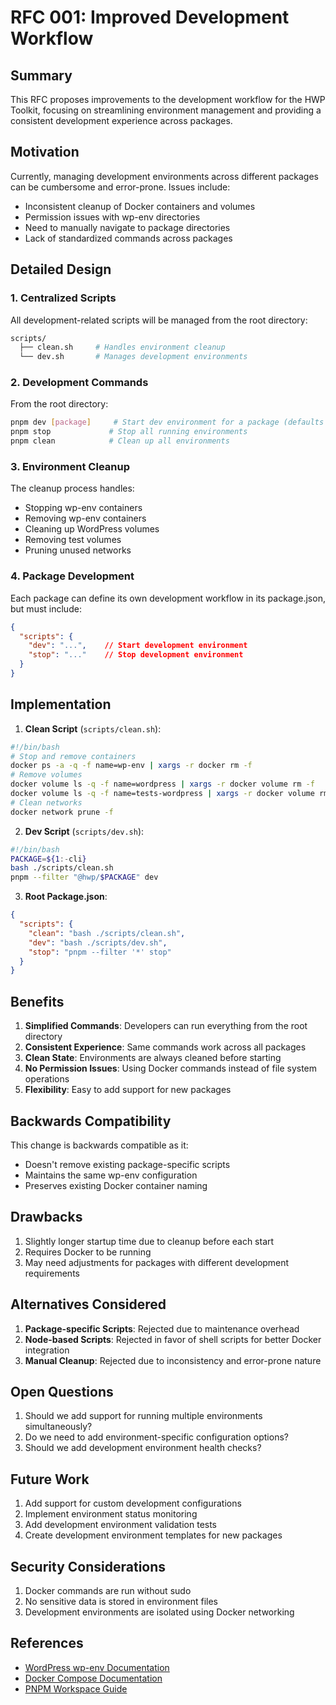 # RFC 001: Improved Development Workflow

## Summary
This RFC proposes improvements to the development workflow for the HWP Toolkit, focusing on streamlining environment management and providing a consistent development experience across packages.

## Motivation
Currently, managing development environments across different packages can be cumbersome and error-prone. Issues include:
- Inconsistent cleanup of Docker containers and volumes
- Permission issues with wp-env directories
- Need to manually navigate to package directories
- Lack of standardized commands across packages

## Detailed Design

### 1. Centralized Scripts
All development-related scripts will be managed from the root directory:

```bash
scripts/
  ├── clean.sh     # Handles environment cleanup
  └── dev.sh       # Manages development environments
```

### 2. Development Commands
From the root directory:

```bash
pnpm dev [package]     # Start dev environment for a package (defaults to cli)
pnpm stop             # Stop all running environments
pnpm clean            # Clean up all environments
```

### 3. Environment Cleanup
The cleanup process handles:
- Stopping wp-env containers
- Removing wp-env containers
- Cleaning up WordPress volumes
- Removing test volumes
- Pruning unused networks

### 4. Package Development
Each package can define its own development workflow in its package.json, but must include:
```json
{
  "scripts": {
    "dev": "...",    // Start development environment
    "stop": "..."    // Stop development environment
  }
}
```

## Implementation

1. **Clean Script** (`scripts/clean.sh`):
```bash
#!/bin/bash
# Stop and remove containers
docker ps -a -q -f name=wp-env | xargs -r docker rm -f
# Remove volumes
docker volume ls -q -f name=wordpress | xargs -r docker volume rm -f
docker volume ls -q -f name=tests-wordpress | xargs -r docker volume rm -f
# Clean networks
docker network prune -f
```

2. **Dev Script** (`scripts/dev.sh`):
```bash
#!/bin/bash
PACKAGE=${1:-cli}
bash ./scripts/clean.sh
pnpm --filter "@hwp/$PACKAGE" dev
```

3. **Root Package.json**:
```json
{
  "scripts": {
    "clean": "bash ./scripts/clean.sh",
    "dev": "bash ./scripts/dev.sh",
    "stop": "pnpm --filter '*' stop"
  }
}
```

## Benefits
1. **Simplified Commands**: Developers can run everything from the root directory
2. **Consistent Experience**: Same commands work across all packages
3. **Clean State**: Environments are always cleaned before starting
4. **No Permission Issues**: Using Docker commands instead of file system operations
5. **Flexibility**: Easy to add support for new packages

## Backwards Compatibility
This change is backwards compatible as it:
- Doesn't remove existing package-specific scripts
- Maintains the same wp-env configuration
- Preserves existing Docker container naming

## Drawbacks
1. Slightly longer startup time due to cleanup before each start
2. Requires Docker to be running
3. May need adjustments for packages with different development requirements

## Alternatives Considered
1. **Package-specific Scripts**: Rejected due to maintenance overhead
2. **Node-based Scripts**: Rejected in favor of shell scripts for better Docker integration
3. **Manual Cleanup**: Rejected due to inconsistency and error-prone nature

## Open Questions
1. Should we add support for running multiple environments simultaneously?
2. Do we need to add environment-specific configuration options?
3. Should we add development environment health checks?

## Future Work
1. Add support for custom development configurations
2. Implement environment status monitoring
3. Add development environment validation tests
4. Create development environment templates for new packages

## Security Considerations
1. Docker commands are run without sudo
2. No sensitive data is stored in environment files
3. Development environments are isolated using Docker networking

## References
- [WordPress wp-env Documentation](https://developer.wordpress.org/block-editor/reference-guides/packages/packages-env/)
- [Docker Compose Documentation](https://docs.docker.com/compose/)
- [PNPM Workspace Guide](https://pnpm.io/workspaces)

